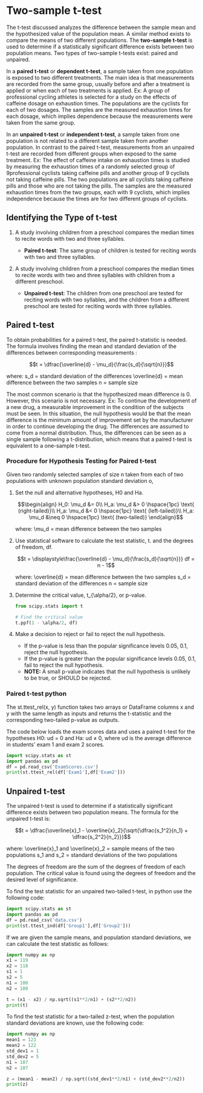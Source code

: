 # Two-sample t-test

The t-test discussed analyzes the difference between the sample mean and the hypothesized value of the population mean. A similar method exists to compare the means of two different populations. The **two-sample t-test** is used to determine if a statistically significant difference exists between two population means. Two types of two-sample t-tests exist: paired and unpaired.

In a **paired t-test** or **dependent t-test**, a sample taken from one population is exposed to two different treatments. The main idea is that measurements are recorded from the same group, usually before and after a treatment is applied or when each of two treatments is applied. Ex: A group of professional cycling athletes is selected for a study on the effects of caffeine dosage on exhaustion times. The populations are the cyclists for each of two dosages. The samples are the measured exhaustion times for each dosage, which implies dependence because the measurements were taken from the same group.

In an **unpaired t-test** or **independent t-test**, a sample taken from one population is not related to a different sample taken from another population. In contrast to the paired t-test, measurements from an unpaired t-test are recorded from different groups when exposed to the same treatment. Ex: The effect of caffeine intake on exhaustion times is studied by measuring the exhaustion times of a randomly selected group of 9professional cyclists taking caffeine pills and another group of 9 cyclists not taking caffeine pills. The two populations are all cyclists taking caffeine pills and those who are not taking the pills. The samples are the measured exhaustion times from the two groups, each with 9 cyclists, which implies independence because the times are for two different groups of cyclists.

## Identifying the Type of t-test

1. A study involving children from a preschool compares the median times to recite words with two and three syllables.

    - **Paired t-test**: The same group of children is tested for reciting words with two and three syllables.

2. A study involving children from a preschool compares the median times to recite words with two and three syllables with children from a different preschool.

    - **Unpaired t-test**: The children from one preschool are tested for reciting words with two syllables, and the children from a different preschool are tested for reciting words with three syllables.

## Paired t-test

To obtain probabilities for a paired t-test, the paired t-statistic is needed. The formula involves finding the mean and standard deviation of the differences between corresponding measurements :

```math
t = \dfrac{\overline{d} - \mu_d}{\frac{s_d}{\sqrt{n}}}
```

where:
s_d = standard deviation of the differences
\overline{d} = mean difference between the two samples
n = sample size

The most common scenario is that the hypothesized mean difference is 0. However, this scenario is not necessary. Ex: To continue the development of a new drug, a measurable improvement in the condition of the subjects must be seen. In this situation, the null hypothesis would be that the mean difference is the minimum amount of improvement set by the manufacturer in order to continue developing the drug. The differences are assumed to come from a normal distribution. Thus, the differences can be seen as a single sample following a t-distribution, which means that a paired t-test is equivalent to a one-sample
t-test.

### Procedure for Hypothesis Testing for Paired t-test

Given two randomly selected samples of size n taken from each of two populations with unknown population standard deviation o,

1. Set the null and alternative hypotheses, H0 and Ha.

      ```math
      \begin{align}
      H_0: \mu_d &= 0\\
      H_a: \mu_d &> 0 \hspace{1pc} \text{ (right-tailed)}\\
      H_a: \mu_d &< 0 \hspace{1pc} \text{ (left-tailed)}\\
      H_a: \mu_d &\neq 0 \hspace{1pc} \text{ (two-tailed)}
      \end{align}
      ```

      where:
      \mu_d = mean difference between the two samples

2. Use statistical software to calculate the test statistic, t. and the degrees of freedom, df.

    ```math
    t = \displaystyle\frac{\overline{d} - \mu_d}{\frac{s_d}{\sqrt{n}}}

    df = n - 1
    ```

    where:
    \overline{d} = mean difference between the two samples
    s_d = standard deviation of the differences
    n = sample size

3. Determine the critical value, t_{\alpha/2}, or p-value.

    ```python
    from scipy.stats import t

    # Find the critical value
    t.ppf(1 - \alpha/2, df)
    ```

4. Make a decision to reject or fail to reject the null hypothesis.

    - If the p-value is less than the popular significance levels 0.05, 0.1, reject the null hypothesis.
    - If the p-value is greater than the popular significance levels 0.05, 0.1, fail to reject the null hypothesis.
    - **NOTE:** A small p-value indicates that the null hypothesis is unlikely to be true, or SHOULD be rejected.

### Paired t-test python

The st.ttest_rel(x, y) function takes two arrays or DataFrame columns x and y with the same length as inputs and returns the t-statistic and the corresponding two-tailed p-value as outputs.

The code below loads the exam scores data and uses a paired t-test for the hypotheses H0: ud = 0 and Ha: ud ≠ 0, where ud is the average difference in students' exam 1 and exam 2 scores.

```python
import scipy.stats as st
import pandas as pd
df = pd.read_csv('ExamScores.csv')
print(st.ttest_rel(df['Exam1'],df['Exam2']))
```

## Unpaired t-test

The unpaired t-test is used to determine if a statistically significant difference exists between two population means. The formula for the unpaired t-test is:

```math
t = \dfrac{\overline{x}_1 - \overline{x}_2}{\sqrt{\dfrac{s_1^2}{n_1} + \dfrac{s_2^2}{n_2}}}
```

where:
\overline{x}_1 and \overline{x}_2 = sample means of the two populations
s_1 and s_2 = standard deviations of the two populations

The degrees of freedom are the sum of the degrees of freedom of each population. The critical value is found using the degrees of freedom and the desired level of significance.

To find the test statistic for an unpaired two-tailed t-test, in python use the following code:

```python
import scipy.stats as st
import pandas as pd
df = pd.read_csv('data.csv')
print(st.ttest_ind(df['Group1'],df['Group2']))
```

If we are given the sample means, and population standard deviations, we can calculate the test statistic as follows:

```python
import numpy as np
x1 = 119
x2 = 118
s1 = 1
s2 = 5
n1 = 100
n2 = 100

t = (x1 - x2) / np.sqrt((s1**2/n1) + (s2**2/n2))
print(t)
```

To find the test statistic for a two-tailed z-test, when the population standard deviations are known, use the following code:

```python
import numpy as np
mean1 = 123
mean2 = 122
std_dev1 = 1
std_dev2 = 5
n1 = 107
n2 = 107

z = (mean1 - mean2) / np.sqrt((std_dev1**2/n1) + (std_dev2**2/n2))
print(z)
```

